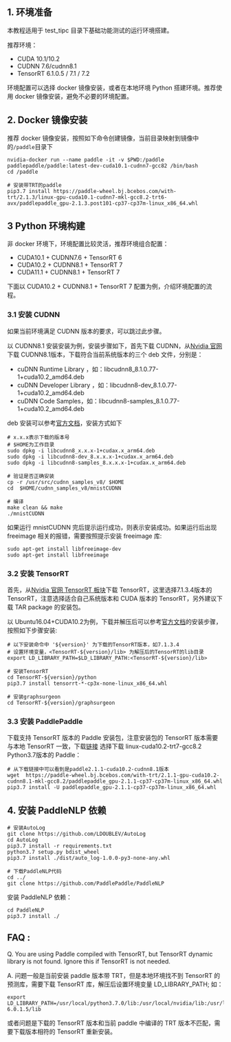 ## 1. 环境准备

本教程适用于 test_tipc 目录下基础功能测试的运行环境搭建。

推荐环境：
- CUDA 10.1/10.2
- CUDNN 7.6/cudnn8.1
- TensorRT 6.1.0.5 / 7.1 / 7.2

环境配置可以选择 docker 镜像安装，或者在本地环境 Python 搭建环境。推荐使用 docker 镜像安装，避免不必要的环境配置。

## 2. Docker 镜像安装

推荐 docker 镜像安装，按照如下命令创建镜像，当前目录映射到镜像中的`/paddle`目录下
```
nvidia-docker run --name paddle -it -v $PWD:/paddle paddlepaddle/paddle:latest-dev-cuda10.1-cudnn7-gcc82 /bin/bash
cd /paddle

# 安装带TRT的paddle
pip3.7 install https://paddle-wheel.bj.bcebos.com/with-trt/2.1.3/linux-gpu-cuda10.1-cudnn7-mkl-gcc8.2-trt6-avx/paddlepaddle_gpu-2.1.3.post101-cp37-cp37m-linux_x86_64.whl
```

## 3 Python 环境构建

非 docker 环境下，环境配置比较灵活，推荐环境组合配置：
- CUDA10.1 + CUDNN7.6 + TensorRT 6
- CUDA10.2 + CUDNN8.1 + TensorRT 7
- CUDA11.1 + CUDNN8.1 + TensorRT 7

下面以 CUDA10.2 + CUDNN8.1 + TensorRT 7 配置为例，介绍环境配置的流程。

### 3.1 安装 CUDNN

如果当前环境满足 CUDNN 版本的要求，可以跳过此步骤。

以 CUDNN8.1 安装安装为例，安装步骤如下，首先下载 CUDNN，从[Nvidia 官网](https://developer.nvidia.com/rdp/cudnn-archive)下载 CUDNN8.1版本，下载符合当前系统版本的三个 deb 文件，分别是：
- cuDNN Runtime Library ，如：libcudnn8_8.1.0.77-1+cuda10.2_amd64.deb
- cuDNN Developer Library ，如：libcudnn8-dev_8.1.0.77-1+cuda10.2_amd64.deb
- cuDNN Code Samples，如：libcudnn8-samples_8.1.0.77-1+cuda10.2_amd64.deb

deb 安装可以参考[官方文档](https://docs.nvidia.com/deeplearning/cudnn/latest/)，安装方式如下
```
# x.x.x表示下载的版本号
# $HOME为工作目录
sudo dpkg -i libcudnn8_x.x.x-1+cudax.x_arm64.deb
sudo dpkg -i libcudnn8-dev_8.x.x.x-1+cudax.x_arm64.deb
sudo dpkg -i libcudnn8-samples_8.x.x.x-1+cudax.x_arm64.deb

# 验证是否正确安装
cp -r /usr/src/cudnn_samples_v8/ $HOME
cd  $HOME/cudnn_samples_v8/mnistCUDNN

# 编译
make clean && make
./mnistCUDNN
```
如果运行 mnistCUDNN 完后提示运行成功，则表示安装成功。如果运行后出现 freeimage 相关的报错，需要按照提示安装 freeimage 库:
```
sudo apt-get install libfreeimage-dev
sudo apt-get install libfreeimage
```

### 3.2 安装 TensorRT

首先，从[Nvidia 官网 TensorRT 板块](https://developer.nvidia.com/tensorrt-getting-started)下载 TensorRT，这里选择7.1.3.4版本的 TensorRT，注意选择适合自己系统版本和 CUDA 版本的 TensorRT，另外建议下载 TAR package 的安装包。

以 Ubuntu16.04+CUDA10.2为例，下载并解压后可以参考[官方文档](https://docs.nvidia.com/deeplearning/tensorrt/archives/tensorrt-713/install-guide/index.html#installing-tar)的安装步骤，按照如下步骤安装:
```
# 以下安装命令中 '${version}' 为下载的TensorRT版本，如7.1.3.4
# 设置环境变量，<TensorRT-${version}/lib> 为解压后的TensorRT的lib目录
export LD_LIBRARY_PATH=$LD_LIBRARY_PATH:<TensorRT-${version}/lib>

# 安装TensorRT
cd TensorRT-${version}/python
pip3.7 install tensorrt-*-cp3x-none-linux_x86_64.whl

# 安装graphsurgeon
cd TensorRT-${version}/graphsurgeon
```


### 3.3 安装 PaddlePaddle

下载支持 TensorRT 版本的 Paddle 安装包，注意安装包的 TensorRT 版本需要与本地 TensorRT 一致，下载[链接](https://paddleinference.paddlepaddle.org.cn/user_guides/download_lib.html#python)
选择下载 linux-cuda10.2-trt7-gcc8.2 Python3.7版本的 Paddle：
```
# 从下载链接中可以看到是paddle2.1.1-cuda10.2-cudnn8.1版本
wget  https://paddle-wheel.bj.bcebos.com/with-trt/2.1.1-gpu-cuda10.2-cudnn8.1-mkl-gcc8.2/paddlepaddle_gpu-2.1.1-cp37-cp37m-linux_x86_64.whl
pip3.7 install -U paddlepaddle_gpu-2.1.1-cp37-cp37m-linux_x86_64.whl
```

## 4. 安装 PaddleNLP 依赖
```
# 安装AutoLog
git clone https://github.com/LDOUBLEV/AutoLog
cd AutoLog
pip3.7 install -r requirements.txt
python3.7 setup.py bdist_wheel
pip3.7 install ./dist/auto_log-1.0.0-py3-none-any.whl

# 下载PaddleNLP代码
cd ../
git clone https://github.com/PaddlePaddle/PaddleNLP

```

安装 PaddleNLP 依赖：
```
cd PaddleNLP
pip3.7 install ./
```

## FAQ :
Q. You are using Paddle compiled with TensorRT, but TensorRT dynamic library is not found. Ignore this if TensorRT is not needed.

A. 问题一般是当前安装 paddle 版本带 TRT，但是本地环境找不到 TensorRT 的预测库，需要下载 TensorRT 库，解压后设置环境变量 LD_LIBRARY_PATH;
如：
```
export LD_LIBRARY_PATH=/usr/local/python3.7.0/lib:/usr/local/nvidia/lib:/usr/local/nvidia/lib64:/paddle/package/TensorRT-6.0.1.5/lib
```
或者问题是下载的 TensorRT 版本和当前 paddle 中编译的 TRT 版本不匹配，需要下载版本相符的 TensorRT 重新安装。
